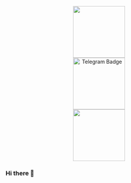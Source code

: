   <div id="header" align="center">
    <img src="https://media.giphy.com/media/L1R1tvI9svkIWwpVYr/giphy.gif" width="140"/>
  </div>
  <div id="badges" align="center" width="200">
    <img src="https://img.shields.io/badge/Telegram-green?logo=Telegram&logoColor=white&style=for-the-badge" alt="Telegram Badge" width="140" />
  </div>
  <div id="view-counter" align="center">
    <img src="https://komarev.com/ghpvc/?username=Khausta&style=flat-square&color=blue" width="140" alt=""/>
  </div>



  




### Hi there 👋

<!--
**Khausta/Khausta** is a ✨ _special_ ✨ repository because its `README.md` (this file) appears on your GitHub profile.

Here are some ideas to get you started:

- 🔭 I’m currently working on ...
- 🌱 I’m currently learning ...
- 👯 I’m looking to collaborate on ...
- 🤔 I’m looking for help with ...
- 💬 Ask me about ...
- 📫 How to reach me: ...
- 😄 Pronouns: ...
- ⚡ Fun fact: ...
-->
